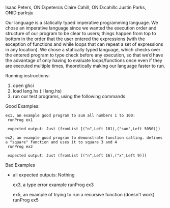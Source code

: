 Isaac Peters, 	ONID:petersis
Claire Cahill,	ONID:cahillc
Justin Parks,	ONID:parksju


Our language is a statically typed imperative programming language. We chose an imperative language since we wanted the execution order and structure of our program to be clear to users; things happen from top to bottom in the order that the user entered the expressions (with the exception of functions and while loops that can repeat a set of expressions in any location). We chose a statically typed language, which checks over the entered program to type check before any execution, so that we’d have the advantage of only having to evaluate loops/functions once even if they are executed multiple times, theoretically making our language faster to run. 

Running instructions: 
1. open ghci
2. load lang.hs (:l lang.hs)
3. run our test programs, using the following commands

Good Examples: 

    ex1, an example good program to sum all numbers 1 to 100:
     runProg ex1

     expected output: Just (fromList [("n",Left 101),("sum",Left 5050)])

    ex2, an example good program to demonstrate function calling. defines a "square" function and uses it to square 3 and 4
     runProg ex2

     expected output: Just (fromList [("n",Left 16),("x",Left 9)])

Bad Examples
* all expected outputs: Nothing

    ex3, a type error example
     runProg ex3
    
    ex5, an example of trying to run a recursive function (doesn't work)
     runProg ex5